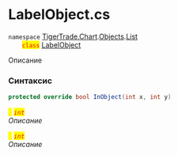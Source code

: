 
# LabelObject.cs
`namespace` [TigerTrade.Chart](../../../../../TigerTrade.Chart.md).[Objects](../../../../../TigerTrade.Chart/Objects.md).[List](../../../../../TigerTrade.Chart/Objects/List.md)  
&nbsp;&nbsp;&nbsp;&nbsp;&nbsp;&nbsp;&nbsp;<mark style="color:red;">`class`</mark> [LabelObject](../../LabelObject.cs.md)

Описание

### Синтаксис
```csharp
protected override bool InObject(int x, int y)
```

<mark style="color:yellow;">`x`</mark> <mark style="color:red;">*`int`*</mark>  
 *Описание*  
  
<mark style="color:yellow;">`y`</mark> <mark style="color:red;">*`int`*</mark>  
 *Описание*  
  

                    
                    
